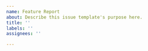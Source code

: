```yaml
---
name: Feature Report
about: Describe this issue template's purpose here.
title: ''
labels: ''
assignees: ''

---
```



